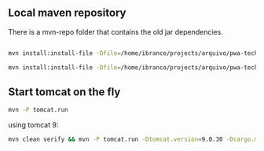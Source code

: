 

## Local maven repository
There is a mvn-repo folder that contains the old jar dependencies.

```bash

mvn install:install-file -Dfile=/home/ibranco/projects/arquivo/pwa-technologies-mobile/PwaArchive-access/projects/nutchwax/nutchwax-thirdparty/nutch/lib/taglibs-i18n-1.0.jar -DgroupId=org.apache.taglibs -DartifactId=taglibs-i18n -Dversion=1.0 -Dpackaging=jar -DlocalRepositoryPath=./mvn-repo

mvn install:install-file -Dfile=/home/ibranco/projects/arquivo/pwa-technologies-mobile/PwaArchive-access/projects/nutchwax/nutchwax-thirdparty/nutch/lib/taglibs-log-1.0.jar -DgroupId=org.apache.taglibs -DartifactId=taglibs-log -Dversion=1.0 -Dpackaging=jar -DlocalRepositoryPath=./mvn-repo
```

## Start tomcat on the fly

```bash
mvn -P tomcat.run
```

using tomcat 9:

```bash
mvn clean verify && mvn -P tomcat.run -Dtomcat.version=9.0.30 -Dcargo.maven.containerId=tomcat9x
```
